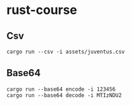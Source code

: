 # rust-course

## Csv

```
cargo run --csv -i assets/juventus.csv
```

## Base64


```
cargo run --base64 encode -i 123456
cargo run --base64 decode -i MTIzNDU2
```